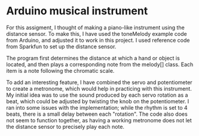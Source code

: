 # Arduino musical instrument

For this assigment, I thought of making a piano-like instrument using the distance sensor.
To make this, I have used the toneMelody example code from Arduino, and adjusted it to work in this project. I used reference code from Sparkfun to set up the distance sensor.

The program first determines the distance at which a hand or object is located, and then plays a corresponding note from the melody[] class. Each item is a note following the chromatic scale.

To add an interesting feature, I have combined the servo and potentiometer to create a metronome, which would help in practicing with this instrument. My initial idea was to use the sound produced by each servo rotation as a beat, which could be adjusted by twisting the knob on the potentiometer. I ran into some issues with the implementation; while the rhythm is set to 4 beats, there is a small delay between each "rotation". The code also does not seem to function together, as having a working metronome does not let the distance sensor to precisely play each note.

